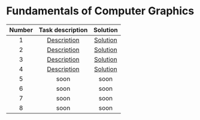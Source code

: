 # Fundamentals of Computer Graphics


|Number|Task description|Solution|
|:----:|:--------------:|:------:|
| 1 | [Description](https://github.com/Vectrom/computer_graphics/blob/master/lab1/task.pdf) | [Solution](https://github.com/Vectrom/computer_graphics/blob/master/lab1/) |
| 2 | [Description](https://github.com/Vectrom/computer_graphics/blob/master/lab2/task.pdf) | [Solution](https://github.com/Vectrom/computer_graphics/blob/master/lab2/) |
| 3 | [Description](https://github.com/Vectrom/computer_graphics/blob/master/lab3/task.pdf) | [Solution](https://github.com/Vectrom/computer_graphics/blob/master/lab3/) |
| 4 | [Description](https://github.com/Vectrom/computer_graphics/blob/master/lab4/task.pdf) | [Solution](https://github.com/Vectrom/computer_graphics/blob/master/lab4/) |
| 5 | soon | soon |
| 6 | soon | soon |
| 7 | soon | soon |
| 8 | soon | soon |

